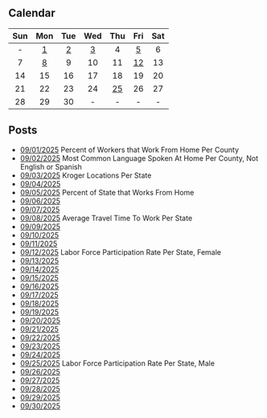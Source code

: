 ## Calendar

|Sun|Mon|Tue|Wed|Thu|Fri|Sat|
|:-:|:-:|:-:|:-:|:-:|:-:|:-:|
|-|[1](../../projects/economics/Work_From_Home_Per_County/)|[2](../../projects/demography/Language_Spoken_At_Home_Per_County_Not_English_Spanish)|[3](../../projects/stores/Krogers_Per_State)|4|[5](../../projects/economics/Work_From_Home_Per_State)|6|
|7|[8](../../projects/economics/Average_Travel_Time_To_Work_Per_State/)|9|10|11|[12](../../projects/economics/Labor_Participation_Rate_Per_State_Female/)|13|
|14|15|16|17|18|19|20|
|21|22|23|24|[25](../../projects/economics/Labor_Participation_Rate_Per_State_Male/)|26|27|
|28|29|30|-|-|-|-|

## Posts

* [09/01/2025](../../projects/economics/Work_From_Home_Per_County/) Percent of Workers that Work From Home Per County
* [09/02/2025](../../projects/demography/Language_Spoken_At_Home_Per_County_Not_English_Spanish) Most Common Language Spoken At Home Per County, Not English or Spanish
* [09/03/2025](../../projects/stores/Krogers_Per_State) Kroger Locations Per State
* [09/04/2025]()
* [09/05/2025](../../projects/economics/Work_From_Home_Per_State) Percent of State that Works From Home
* [09/06/2025]()
* [09/07/2025]()
* [09/08/2025](../../projects/economics/Average_Travel_Time_To_Work_Per_State/) Average Travel Time To Work Per State
* [09/09/2025]()
* [09/10/2025]()
* [09/11/2025]()
* [09/12/2025](../../projects/economics/Labor_Participation_Rate_Per_State_Female/) Labor Force Participation Rate Per State, Female
* [09/13/2025]()
* [09/14/2025]()
* [09/15/2025]()
* [09/16/2025]()
* [09/17/2025]()
* [09/18/2025]()
* [09/19/2025]()
* [09/20/2025]()
* [09/21/2025]()
* [09/22/2025]()
* [09/23/2025]()
* [09/24/2025]()
* [09/25/2025](../../projects/economics/Labor_Participation_Rate_Per_State_Male/) Labor Force Participation Rate Per State, Male
* [09/26/2025]()
* [09/27/2025]()
* [09/28/2025]()
* [09/29/2025]()
* [09/30/2025]()
